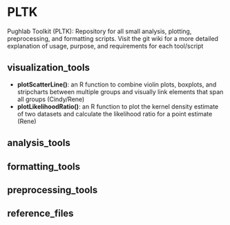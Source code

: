 # PLTK
Pughlab Toolkit (PLTK): Repository for all small analysis, plotting, preprocessing, and formatting scripts.  Visit the git wiki for a more detailed explanation of usage, purpose, and requirements for each tool/script

## visualization_tools
  * **plotScatterLine()**: an R function to combine violin plots, boxplots, and stripcharts between multiple groups and visually link elements that span all groups  (Cindy/Rene)
  * **plotLikelihoodRatio()**: an R function to plot the kernel density estimate of two datasets and calculate the likelihood ratio for a point estimate  (Rene)
## analysis_tools

## formatting_tools

## preprocessing_tools

## reference_files

